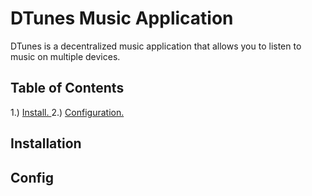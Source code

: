 # DTunes Music Application
DTunes is a decentralized music application that allows you to listen to music on multiple devices. 
## Table of Contents

1.) [Install. ](#install) 
2.) [Configuration. ](#config) 

<a name="install"></a> 
<a name="config"></a> 

## Installation
## Config
